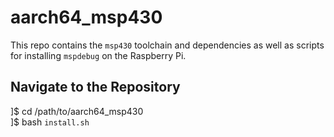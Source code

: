 # aarch64_msp430

This repo contains the `msp430` toolchain and dependencies as well as scripts for installing `mspdebug` on the Raspberry Pi.

## Navigate to the Repository

]$ cd /path/to/aarch64_msp430  
]$ bash `install.sh`
